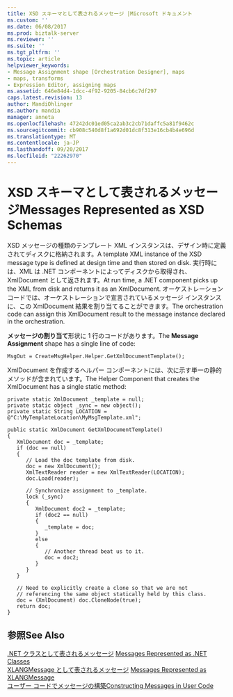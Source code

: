 ```yaml
---
title: XSD スキーマとして表されるメッセージ |Microsoft ドキュメント
ms.custom: ''
ms.date: 06/08/2017
ms.prod: biztalk-server
ms.reviewer: ''
ms.suite: ''
ms.tgt_pltfrm: ''
ms.topic: article
helpviewer_keywords:
- Message Assignment shape [Orchestration Designer], maps
- maps, transforms
- Expression Editor, assigning maps
ms.assetid: 646e84d4-1dcc-4f92-9205-84cb6c7df297
caps.latest.revision: 13
author: MandiOhlinger
ms.author: mandia
manager: anneta
ms.openlocfilehash: 47242dc01ed05ca2ab3c2cb71daffc5a81f9462c
ms.sourcegitcommit: cb908c540d8f1a692d01dc8f313e16cb4b4e696d
ms.translationtype: MT
ms.contentlocale: ja-JP
ms.lasthandoff: 09/20/2017
ms.locfileid: "22262970"
---
```

# <a name="messages-represented-as-xsd-schemas"></a><span data-ttu-id="6c5b8-102">XSD スキーマとして表されるメッセージ</span><span class="sxs-lookup"><span data-stu-id="6c5b8-102">Messages Represented as XSD Schemas</span></span>
<span data-ttu-id="6c5b8-103">XSD メッセージの種類のテンプレート XML インスタンスは、デザイン時に定義されてディスクに格納されます。</span><span class="sxs-lookup"><span data-stu-id="6c5b8-103">A template XML instance of the XSD message type is defined at design time and then stored on disk.</span></span> <span data-ttu-id="6c5b8-104">実行時には、XML は .NET コンポーネントによってディスクから取得され、XmlDocument として返されます。</span><span class="sxs-lookup"><span data-stu-id="6c5b8-104">At run time, a .NET component picks up the XML from disk and returns it as an XmlDocument.</span></span> <span data-ttu-id="6c5b8-105">オーケストレーション コードでは、オーケストレーションで宣言されているメッセージ インスタンスに、この XmlDocument 結果を割り当てることができます。</span><span class="sxs-lookup"><span data-stu-id="6c5b8-105">The orchestration code can assign this XmlDocument result to the message instance declared in the orchestration.</span></span>  
  
 <span data-ttu-id="6c5b8-106">**メッセージの割り当て**形状に 1 行のコードがあります。</span><span class="sxs-lookup"><span data-stu-id="6c5b8-106">The **Message Assignment** shape has a single line of code:</span></span>  
  
```  
MsgOut = CreateMsgHelper.Helper.GetXmlDocumentTemplate();  
```  
  
 <span data-ttu-id="6c5b8-107">XmlDocument を作成するヘルパー コンポーネントには、次に示す単一の静的メソッドが含まれています。</span><span class="sxs-lookup"><span data-stu-id="6c5b8-107">The Helper Component that creates the XmlDocument has a single static method:</span></span>  
  
```  
private static XmlDocument _template = null;  
private static object _sync = new object();  
private static String LOCATION = @"C:\MyTemplateLocation\MyMsgTemplate.xml";  
  
public static XmlDocument GetXmlDocumentTemplate()  
{  
   XmlDocument doc = _template;  
   if (doc == null)  
   {  
      // Load the doc template from disk.  
      doc = new XmlDocument();  
      XmlTextReader reader = new XmlTextReader(LOCATION);  
      doc.Load(reader);  
  
      // Synchronize assignment to _template.  
      lock (_sync)  
      {  
         XmlDocument doc2 = _template;  
         if (doc2 == null)  
         {  
            _template = doc;  
         }  
         else  
         {  
            // Another thread beat us to it.  
            doc = doc2;  
         }  
      }  
   }  
  
   // Need to explicitly create a clone so that we are not  
   // referencing the same object statically held by this class.  
   doc = (XmlDocument) doc.CloneNode(true);  
   return doc;  
}  
```  
  
## <a name="see-also"></a><span data-ttu-id="6c5b8-108">参照</span><span class="sxs-lookup"><span data-stu-id="6c5b8-108">See Also</span></span>  
 <span data-ttu-id="6c5b8-109">[.NET クラスとして表されるメッセージ](../core/messages-represented-as-net-classes.md) </span><span class="sxs-lookup"><span data-stu-id="6c5b8-109">[Messages Represented as .NET Classes](../core/messages-represented-as-net-classes.md) </span></span>  
 <span data-ttu-id="6c5b8-110">[XLANGMessage として表されるメッセージ](../core/messages-represented-as-xlangmessage.md) </span><span class="sxs-lookup"><span data-stu-id="6c5b8-110">[Messages Represented as XLANGMessage](../core/messages-represented-as-xlangmessage.md) </span></span>  
 [<span data-ttu-id="6c5b8-111">ユーザー コードでメッセージの構築</span><span class="sxs-lookup"><span data-stu-id="6c5b8-111">Constructing Messages in User Code</span></span>](../core/constructing-messages-in-user-code.md)